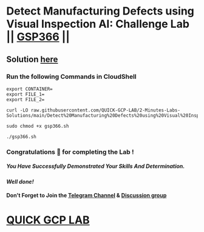 # Detect Manufacturing Defects using Visual Inspection AI: Challenge Lab || [GSP366](https://www.cloudskillsboost.google/focuses/34184?parent=catalog) ||

## Solution [here](https://youtu.be/Om88d86qFXs)

### Run the following Commands in CloudShell

```
export CONTAINER=
export FILE_1=
export FILE_2=
```
```
curl -LO raw.githubusercontent.com/QUICK-GCP-LAB/2-Minutes-Labs-Solutions/main/Detect%20Manufacturing%20Defects%20using%20Visual%20Inspection%20AI%20Challenge%20Lab/gsp366.sh

sudo chmod +x gsp366.sh

./gsp366.sh
```

### Congratulations 🎉 for completing the Lab !

##### *You Have Successfully Demonstrated Your Skills And Determination.*

#### *Well done!*

#### Don't Forget to Join the [Telegram Channel](https://t.me/quickgcplab) & [Discussion group](https://t.me/quickgcplabchats)

# [QUICK GCP LAB](https://www.youtube.com/@quickgcplab)
